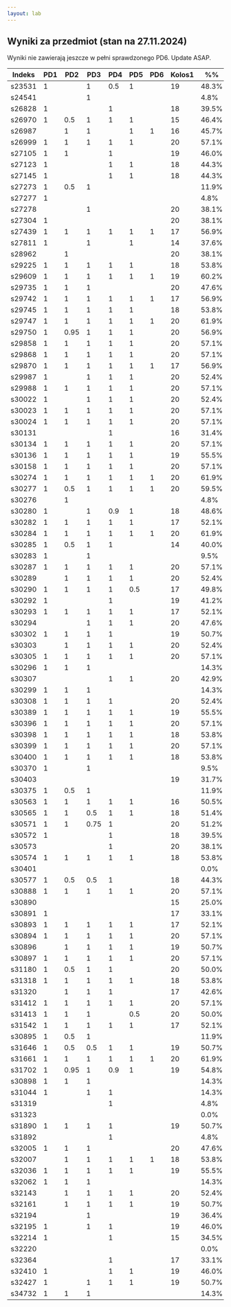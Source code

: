 ```yaml
---
layout: lab
---
```

## Wyniki za przedmiot (stan na 27.11.2024)

Wyniki nie zawierają jeszcze w pełni sprawdzonego PD6. Update ASAP.

| Indeks | PD1 | PD2  | PD3  | PD4 | PD5 | PD6 | Kolos1 | %%    |
| ------ | --- | ---- | ---- | --- | --- | --- | ------ | ----- |
| s23531 | 1   |      | 1    | 0.5 | 1   |     | 19     | 48.3% |
| s24541 |     |      | 1    |     |     |     |        | 4.8%  |
| s26828 | 1   |      |      | 1   |     |     | 18     | 39.5% |
| s26970 | 1   | 0.5  | 1    | 1   | 1   |     | 15     | 46.4% |
| s26987 |     | 1    | 1    |     | 1   | 1   | 16     | 45.7% |
| s26999 | 1   | 1    | 1    | 1   | 1   |     | 20     | 57.1% |
| s27105 | 1   | 1    |      | 1   |     |     | 19     | 46.0% |
| s27123 | 1   |      |      | 1   | 1   |     | 18     | 44.3% |
| s27145 | 1   |      |      | 1   | 1   |     | 18     | 44.3% |
| s27273 | 1   | 0.5  | 1    |     |     |     |        | 11.9% |
| s27277 | 1   |      |      |     |     |     |        | 4.8%  |
| s27278 |     |      | 1    |     |     |     | 20     | 38.1% |
| s27304 | 1   |      |      |     |     |     | 20     | 38.1% |
| s27439 | 1   | 1    | 1    | 1   | 1   | 1   | 17     | 56.9% |
| s27811 | 1   |      | 1    |     | 1   |     | 14     | 37.6% |
| s28962 |     | 1    |      |     |     |     | 20     | 38.1% |
| s29225 | 1   | 1    | 1    | 1   | 1   |     | 18     | 53.8% |
| s29609 | 1   | 1    | 1    | 1   | 1   | 1   | 19     | 60.2% |
| s29735 | 1   | 1    | 1    |     |     |     | 20     | 47.6% |
| s29742 | 1   | 1    | 1    | 1   | 1   | 1   | 17     | 56.9% |
| s29745 | 1   | 1    | 1    | 1   | 1   |     | 18     | 53.8% |
| s29747 | 1   | 1    | 1    | 1   | 1   | 1   | 20     | 61.9% |
| s29750 | 1   | 0.95 | 1    | 1   | 1   |     | 20     | 56.9% |
| s29858 | 1   | 1    | 1    | 1   | 1   |     | 20     | 57.1% |
| s29868 | 1   | 1    | 1    | 1   | 1   |     | 20     | 57.1% |
| s29870 | 1   | 1    | 1    | 1   | 1   | 1   | 17     | 56.9% |
| s29987 | 1   |      | 1    | 1   | 1   |     | 20     | 52.4% |
| s29988 | 1   | 1    | 1    | 1   | 1   |     | 20     | 57.1% |
| s30022 | 1   |      | 1    | 1   | 1   |     | 20     | 52.4% |
| s30023 | 1   | 1    | 1    | 1   | 1   |     | 20     | 57.1% |
| s30024 | 1   | 1    | 1    | 1   | 1   |     | 20     | 57.1% |
| s30131 |     |      |      | 1   |     |     | 16     | 31.4% |
| s30134 | 1   | 1    | 1    | 1   | 1   |     | 20     | 57.1% |
| s30136 | 1   | 1    | 1    | 1   | 1   |     | 19     | 55.5% |
| s30158 | 1   | 1    | 1    | 1   | 1   |     | 20     | 57.1% |
| s30274 | 1   | 1    | 1    | 1   | 1   | 1   | 20     | 61.9% |
| s30277 | 1   | 0.5  | 1    | 1   | 1   | 1   | 20     | 59.5% |
| s30276 |     | 1    |      |     |     |     |        | 4.8%  |
| s30280 | 1   |      | 1    | 0.9 | 1   |     | 18     | 48.6% |
| s30282 | 1   | 1    | 1    | 1   | 1   |     | 17     | 52.1% |
| s30284 | 1   | 1    | 1    | 1   | 1   | 1   | 20     | 61.9% |
| s30285 | 1   | 0.5  | 1    | 1   |     |     | 14     | 40.0% |
| s30283 | 1   |      | 1    |     |     |     |        | 9.5%  |
| s30287 | 1   | 1    | 1    | 1   | 1   |     | 20     | 57.1% |
| s30289 |     | 1    | 1    | 1   | 1   |     | 20     | 52.4% |
| s30290 | 1   | 1    | 1    | 1   | 0.5 |     | 17     | 49.8% |
| s30292 | 1   |      |      | 1   |     |     | 19     | 41.2% |
| s30293 | 1   | 1    | 1    | 1   | 1   |     | 17     | 52.1% |
| s30294 |     |      | 1    | 1   | 1   |     | 20     | 47.6% |
| s30302 | 1   | 1    | 1    | 1   |     |     | 19     | 50.7% |
| s30303 |     | 1    | 1    | 1   | 1   |     | 20     | 52.4% |
| s30305 | 1   | 1    | 1    | 1   | 1   |     | 20     | 57.1% |
| s30296 | 1   | 1    | 1    |     |     |     |        | 14.3% |
| s30307 |     |      |      | 1   | 1   |     | 20     | 42.9% |
| s30299 | 1   | 1    | 1    |     |     |     |        | 14.3% |
| s30308 | 1   | 1    | 1    | 1   |     |     | 20     | 52.4% |
| s30389 | 1   | 1    | 1    | 1   | 1   |     | 19     | 55.5% |
| s30396 | 1   | 1    | 1    | 1   | 1   |     | 20     | 57.1% |
| s30398 | 1   | 1    | 1    | 1   | 1   |     | 18     | 53.8% |
| s30399 | 1   | 1    | 1    | 1   | 1   |     | 20     | 57.1% |
| s30400 | 1   | 1    | 1    | 1   | 1   |     | 18     | 53.8% |
| s30370 | 1   |      | 1    |     |     |     |        | 9.5%  |
| s30403 |     |      |      |     |     |     | 19     | 31.7% |
| s30375 | 1   | 0.5  | 1    |     |     |     |        | 11.9% |
| s30563 | 1   | 1    | 1    | 1   | 1   |     | 16     | 50.5% |
| s30565 | 1   | 1    | 0.5  | 1   | 1   |     | 18     | 51.4% |
| s30571 | 1   | 1    | 0.75 | 1   |     |     | 20     | 51.2% |
| s30572 | 1   |      |      | 1   |     |     | 18     | 39.5% |
| s30573 |     |      |      | 1   |     |     | 20     | 38.1% |
| s30574 | 1   | 1    | 1    | 1   | 1   |     | 18     | 53.8% |
| s30401 |     |      |      |     |     |     |        | 0.0%  |
| s30577 | 1   | 0.5  | 0.5  | 1   |     |     | 18     | 44.3% |
| s30888 | 1   | 1    | 1    | 1   | 1   |     | 20     | 57.1% |
| s30890 |     |      |      |     |     |     | 15     | 25.0% |
| s30891 | 1   |      |      |     |     |     | 17     | 33.1% |
| s30893 | 1   | 1    | 1    | 1   | 1   |     | 17     | 52.1% |
| s30894 | 1   | 1    | 1    | 1   | 1   |     | 20     | 57.1% |
| s30896 |     | 1    | 1    | 1   | 1   |     | 19     | 50.7% |
| s30897 | 1   | 1    | 1    | 1   | 1   |     | 20     | 57.1% |
| s31180 | 1   | 0.5  | 1    | 1   |     |     | 20     | 50.0% |
| s31318 | 1   | 1    | 1    | 1   | 1   |     | 18     | 53.8% |
| s31320 |     | 1    | 1    | 1   |     |     | 17     | 42.6% |
| s31412 | 1   | 1    | 1    | 1   | 1   |     | 20     | 57.1% |
| s31413 | 1   | 1    | 1    |     | 0.5 |     | 20     | 50.0% |
| s31542 | 1   | 1    | 1    | 1   | 1   |     | 17     | 52.1% |
| s30895 | 1   | 0.5  | 1    |     |     |     |        | 11.9% |
| s31646 | 1   | 0.5  | 0.5  | 1   | 1   |     | 19     | 50.7% |
| s31661 | 1   | 1    | 1    | 1   | 1   | 1   | 20     | 61.9% |
| s31702 | 1   | 0.95 | 1    | 0.9 | 1   |     | 19     | 54.8% |
| s30898 | 1   | 1    | 1    |     |     |     |        | 14.3% |
| s31044 | 1   |      | 1    | 1   |     |     |        | 14.3% |
| s31319 |     |      |      | 1   |     |     |        | 4.8%  |
| s31323 |     |      |      |     |     |     |        | 0.0%  |
| s31890 | 1   | 1    | 1    | 1   |     |     | 19     | 50.7% |
| s31892 |     |      |      | 1   |     |     |        | 4.8%  |
| s32005 | 1   | 1    | 1    |     |     |     | 20     | 47.6% |
| s32007 |     | 1    | 1    | 1   | 1   | 1   | 18     | 53.8% |
| s32036 | 1   | 1    | 1    | 1   | 1   |     | 19     | 55.5% |
| s32062 | 1   | 1    | 1    |     |     |     |        | 14.3% |
| s32143 |     | 1    | 1    | 1   | 1   |     | 20     | 52.4% |
| s32161 |     | 1    | 1    | 1   | 1   |     | 19     | 50.7% |
| s32194 |     |      | 1    |     |     |     | 19     | 36.4% |
| s32195 | 1   |      | 1    | 1   |     |     | 19     | 46.0% |
| s32214 | 1   |      |      | 1   |     |     | 15     | 34.5% |
| s32220 |     |      |      |     |     |     |        | 0.0%  |
| s32364 |     |      |      | 1   |     |     | 17     | 33.1% |
| s32410 | 1   |      |      | 1   | 1   |     | 19     | 46.0% |
| s32427 | 1   |      | 1    | 1   | 1   |     | 19     | 50.7% |
| s34732 | 1   | 1    | 1    |     |     |     |        | 14.3% |